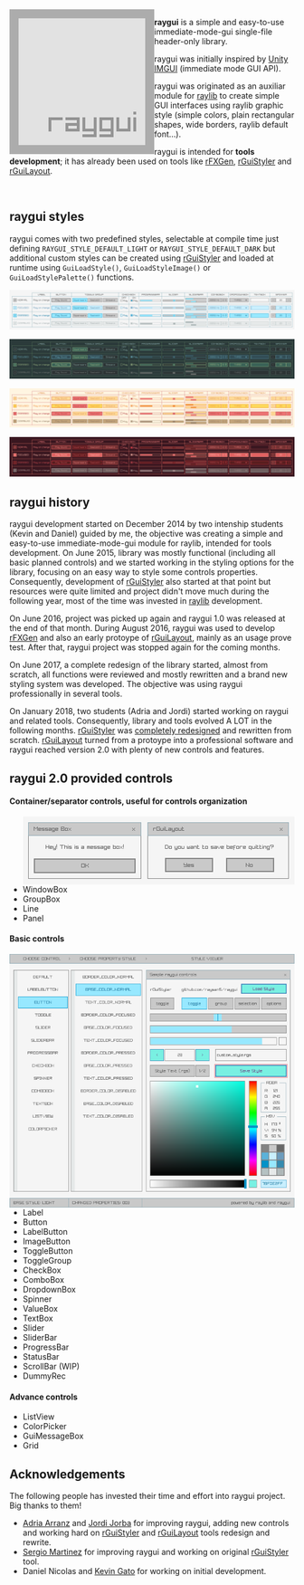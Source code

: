 <img align="left" src="logo/raygui_256x256.png" width=256>

**raygui** is a simple and easy-to-use immediate-mode-gui single-file header-only library.

raygui was initially inspired by [Unity IMGUI](https://docs.unity3d.com/Manual/GUIScriptingGuide.html) (immediate mode GUI API).

raygui was originated as an auxiliar module for [raylib](https://github.com/raysan5/raylib) to create simple GUI interfaces using raylib graphic style (simple colors, plain rectangular shapes, wide borders, raylib default font...).

raygui is intended for **tools development**; it has already been used on tools like [rFXGen](https://github.com/raysan5/rFXGen), [rGuiStyler](https://github.com/raysan5/raygui/tree/master/tools) and [rGuiLayout](https://github.com/raysan5/raygui/tree/master/tools).

<br>

## raygui styles
raygui comes with two predefined styles, selectable at compile time just defining `RAYGUI_STYLE_DEFAULT_LIGHT` or `RAYGUI_STYLE_DEFAULT_DARK` but additional custom styles can be created using [rGuiStyler](https://github.com/raysan5/raygui/tree/master/tools/rGuiStyler) and loaded at runtime using `GuiLoadStyle()`, `GuiLoadStyleImage()` or `GuiLoadStylePalette()` functions.

![raygui light design](design/raygui_style_table_light_REV10.png)

![raygui dark design](design/raygui_style_table_dark_REV9.png)

![raygui candy design](design/raygui_style_table_candy_REV1.png)

![raygui cherry design](design/raygui_style_table_cherry_REV1.png)

## raygui history
raygui development started on December 2014 by two intenship students (Kevin and Daniel) guided by me, the objective was creating a simple and easy-to-use immediate-mode-gui module for raylib, intended for tools development. On June 2015, library was mostly functional (including all basic planned controls) and we started working in the styling options for the library, focusing on an easy way to style some controls properties. Consequently, development of [rGuiStyler](https://github.com/raysan5/raygui/tree/master/tools/rGuiStyler) also started at that point but resources were quite limited and project didn't move much during the following year, most of the time was invested in [raylib](https://github.com/raysan5/raylib) development.

On June 2016, project was picked up again and raygui 1.0 was released at the end of that month. During August 2016, raygui was used to develop [rFXGen](https://github.com/raysan5/rFXGen) and also an early protoype of [rGuiLayout](https://github.com/raysan5/raygui/tree/master/tools/rGuiLayout), mainly as an usage prove test. After that, raygui project was stopped again for the coming months.

On June 2017, a complete redesign of the library started, almost from scratch, all functions were reviewed and mostly rewritten and a brand new styling system was developed. The objective was using raygui professionally in several tools.

On January 2018, two students (Adria and Jordi) started working on raygui and related tools. Consequently, library and tools evolved A LOT in the following months. [rGuiStyler](https://github.com/raysan5/raygui/tree/master/tools/rGuiStyler) was [completely redesigned](https://github.com/raysan5/raygui/tree/master/tools/rGuiStyler/design) and rewritten from scratch. [rGuiLayout](https://github.com/raysan5/raygui/tree/master/tools/rGuiLayout) turned from a protoype into a professional software and raygui reached version 2.0 with plenty of new controls and features.

## raygui 2.0 provided controls

#### Container/separator controls, useful for controls organization

<img align="right" src="design/raygui_messagebox.png">

 - WindowBox
 - GroupBox
 - Line
 - Panel

#### Basic controls

<img align="right" src="tools/rGuiStyler/design/rguistyler2_light_REV9.png">

 - Label
 - Button
 - LabelButton
 - ImageButton
 - ToggleButton
 - ToggleGroup
 - CheckBox
 - ComboBox
 - DropdownBox
 - Spinner
 - ValueBox
 - TextBox
 - Slider
 - SliderBar
 - ProgressBar
 - StatusBar
 - ScrollBar (WIP)
 - DummyRec

#### Advance controls
 - ListView
 - ColorPicker
 - GuiMessageBox
 - Grid

## Acknowledgements
The following people has invested their time and effort into raygui project. Big thanks to them!

 - [Adria Arranz](https://github.com/Adri102) and [Jordi Jorba](https://github.com/KoroBli) for improving raygui, adding new controls and working hard on [rGuiStyler](https://github.com/raysan5/raygui/tree/master/tools/rGuiStyler) and [rGuiLayout](https://github.com/raysan5/raygui/tree/master/tools/rGuiLayout) tools redesign and rewrite.
 - [Sergio Martinez](https://github.com/anidealgift) for improving raygui and working on original [rGuiStyler](https://github.com/raysan5/raygui/tree/master/tools/rGuiStyler) tool.
 - Daniel Nicolas and [Kevin Gato](https://github.com/Gatonevermind) for working on initial development.
